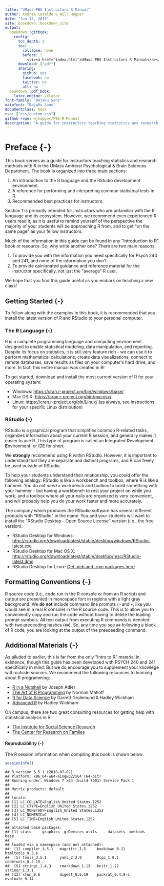 ```yaml
--- 
title: "UMass PBS Instructors R Manual"
author: Andrea Cataldo & Will Hopper
date: "Jun 13, 2019"
site: bookdown::bookdown_site
output:
  bookdown::gitbook:
    config:
      toc_depth: 2
      toc:
        collapse: none
        before: |
          <li><a href="index.html">UMass PBS Instructors R Manual</a></li>
      download: ["pdf"]
      sharing:
        github: yes
        facebook: no
        twitter: no
        all: no
  bookdown::pdf_book:
    latex_engine: xelatex
font-family: "DejaVu Sans"
mainfont: "DejaVu Sans"
documentclass: book
css: ["css/custom.css"]
github-repo: wjhopper/PBS-R-Manual
description: "A guide for instructors teaching statistics and research methods with R in the UMass Amherst Psychological & Brain Sciences Department."
---
```




# Preface {-}



This book serves as a guide for instructors teaching statistics and research methods with R in the UMass Amherst Psychological & Brain Sciences Department. The book is organized into three main sections:

1. An introduction to the R language and the RStudio development environment.
2. A reference for performing and interpreting common statistical tests in R.
3. Recommended best practices for instructors.

Section 1 is primarily intended for instructors who are unfamiliar with the R language and its ecosystem. However, we recommend even experienced R users read it, as it is useful to remind yourself of the perspective the majority of your students will be approaching R from, and to get "on the same page" as your fellow instructors.

Much of the information in this guide can be found in any "Introduction to R" book or resource. So, why write another one? There are two main reasons:

1. To provide you with the information you need specifically for Psych 240 and 241, and none of the information you don't.
2. To provide opinionated guidance and reference material for the instructor specifically, not just the "average" R user.

We hope that you find this guide useful as you embark on teaching a new class!

## Getting Started {-}
To follow along with the examples in this book, it is recommended that you install the latest version of R and RStudio to your personal computer.

### The R Language {-}

R is a complete programming language and computing environment designed to enable statistical modeling, data manipulation, and reporting. Despite its focus on statistics, it is still very feature rich - we can use it to perform mathematical calculations, create data visualizations, connect to remote databases, save results as files on your computer's hard drive, and more. In fact, this entire manual was created in R!

To get started, download and install the most current version of R for your operating system:

- Windows: https://cran.r-project.org/bin/windows/base/
- Mac OS X: https://cran.r-project.org/bin/macosx/
- Linux: https://cran.r-project.org/bin/Linux/ (as always, see instructions for your specific Linux distribution)

### RStudio {-}

RStudio is a graphical program that simplifies common R-related tasks, organizes information about your current R session, and generally makes it easier to use R. This type of program is called an **I**ntegrated **D**evelopment **E**nvironment, or IDE for short.

We **strongly** recommend using R within RStudio. However, it is important to understand that they are separate and distinct programs, and R can freely be used outside of RStudio. 

To help your students understand their relationship, you could offer the following analogy: RStudio is like a workbench and toolbox, where R is like a hammer. You do not *need* a workbench and toolbox to build something with your hammer - but having a workbench to rest your project on while you work, and a toolbox where all your nails are organized is very convenient, and will probably help you do your work faster and more accurately.

The company which produces the RStudio software has several different products with "RStudio" in the name. You and your students will want to install the "RStudio Desktop - Open Source License" version (i.e., the free version):

- RStudio Desktop for Windows: http://rstudio.org/download/latest/stable/desktop/windows/RStudio-latest.exe
- RStudio Desktop for Mac OS X: http://rstudio.org/download/latest/stable/desktop/mac/RStudio-latest.dmg
- RStudio Desktop for Linux: [Get .deb and .rpm packages here](https://www.rstudio.com/products/rstudio/download/#download)


## Formatting Conventions {-}
R source code (i.e., code run in the R console or from an R script) and output are presented in monospace font in regions with a light gray background. We **do not** include command line prompts (`>` and `+`, like you would see in a real R console) in the R source code. This is to allow you to conveniently copy and run the code without having to delete the leading prompt symbols. All text output from executing R commands is denoted with two preceeding hashes (`##`). So, any time you see `##` following a block of R code, you are looking at the output of the preeceeding command.

## Additional Materials {-}
As alluded to earlier, this is far from the only "Intro to R" material in existence, though this guide has been developed with PSYCH 240 and 241 specifically in mind. But we do encourage you to supplement your knowlege with outside sources. We recommend the following resources to learning about R programming:

- [R in a Nutshell](http://silk.library.umass.edu/login?url=https://search.ebscohost.com/login.aspx?direct=true&db=cat06087a&AN=umass.016355822&site=eds-live&scope=site) by Joseph Adler
- [The Art of R Programming](http://silk.library.umass.edu/login?url=https://search.ebscohost.com/login.aspx?direct=true&db=cat06087a&AN=umass.016669840&site=eds-live&scope=site) by Norman Matloff
- [R for Data Science](https://r4ds.had.co.nz/) by Garrett Grolemund & Hadley Wickham
- [Advanced R](https://adv-r.hadley.nz/) by Hadley Wickham

On campus, there are two great consulting resources for getting help with statistical analysis in R:

- [The Institute for Social Science Research](https://www.umass.edu/issr/what-we-do/consultation)
- [The Center for Research on Famlies](https://www.umass.edu/family/methodology-department)

#### Reproducibility {-}
The R session information when compiling this book is shown below:

```r
sessionInfo()
```

```
## R version 3.5.1 (2018-07-02)
## Platform: x86_64-w64-mingw32/x64 (64-bit)
## Running under: Windows 7 x64 (build 7601) Service Pack 1
## 
## Matrix products: default
## 
## locale:
## [1] LC_COLLATE=English_United States.1252 
## [2] LC_CTYPE=English_United States.1252   
## [3] LC_MONETARY=English_United States.1252
## [4] LC_NUMERIC=C                          
## [5] LC_TIME=English_United States.1252    
## 
## attached base packages:
## [1] stats     graphics  grDevices utils     datasets  methods   base     
## 
## loaded via a namespace (and not attached):
##  [1] compiler_3.5.1   magrittr_1.5     bookdown_0.11    htmltools_0.3.6 
##  [5] tools_3.5.1      yaml_2.2.0       Rcpp_1.0.1       codetools_0.2-15
##  [9] stringi_1.4.3    rmarkdown_1.13   knitr_1.22       stringr_1.3.1   
## [13] xfun_0.6         digest_0.6.19    packrat_0.4.9-3  evaluate_0.14
```


